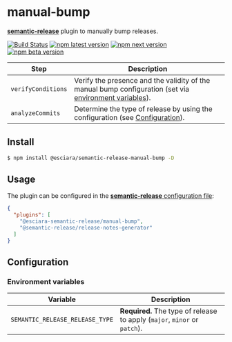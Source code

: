 # **manual-bump**

[**semantic-release**](https://github.com/semantic-release/semantic-release) plugin to manually bump releases.

[![Build Status](https://github.com/esciara/semantic-release-manual-bump/workflows/Test/badge.svg)](https://github.com/esciara/semantic-release-manual-bump/actions?query=workflow%3ATest+branch%3Amain) [![npm latest version](https://img.shields.io/npm/v/@esciara/semantic-release-manual-bump/latest.svg)](https://www.npmjs.com/package/@esciara/semantic-release-manual-bump)
[![npm next version](https://img.shields.io/npm/v/@esciara/semantic-release-manual-bump/next.svg)](https://www.npmjs.com/package/@esciara/semantic-release-manual-bump)
[![npm beta version](https://img.shields.io/npm/v/@esciara/semantic-release-manual-bump/beta.svg)](https://www.npmjs.com/package/@esciara/semantic-release-manual-bump)

| Step               | Description                                                                                                                      |
|--------------------|----------------------------------------------------------------------------------------------------------------------------------|
| `verifyConditions` | Verify the presence and the validity of the manual bump configuration (set via [environment variables](#environment-variables)). |
| `analyzeCommits`   | Determine the type of release by using the configuration (see [Configuration](#configuration)).                                  |

## Install

```bash
$ npm install @esciara/semantic-release-manual-bump -D
```

## Usage

The plugin can be configured in the [**semantic-release** configuration file](https://github.com/semantic-release/semantic-release/blob/master/docs/usage/configuration.md#configuration):

```json
{
  "plugins": [
    "@esciara-semantic-release/manual-bump",
    "@semantic-release/release-notes-generator"
  ]
}
```

## Configuration

### Environment variables

| Variable                         | Description                                                                |
|----------------------------------|----------------------------------------------------------------------------|
| `SEMANTIC_RELEASE_RELEASE_TYPE`  | **Required.** The type of release to apply (`major`, `minor` or `patch`).  |
